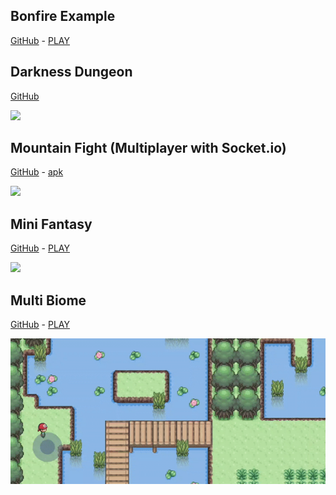 ## Bonfire Example
[GitHub](https://github.com/RafaelBarbosatec/bonfire/tree/master/example)    -   [PLAY](https://bonfire-engine.github.io/examples/bonfire/)

## Darkness Dungeon
[GitHub](https://github.com/RafaelBarbosatec/darkness_dungeon) 

![](_media/example_darkness.gif)

## Mountain Fight (Multiplayer with Socket.io)
[GitHub](https://github.com/RafaelBarbosatec/mountain_fight)   -   [apk](https://bonfire-engine.github.io/apk/mountain.apk)

![](_media/example_fight.gif)

## Mini Fantasy
[GitHub](https://github.com/RafaelBarbosatec/mini_fantasy)   -   [PLAY](https://bonfire-engine.github.io/examples/mini_fantasy/)

![](_media/example_mini_fantasy.gif)

## Multi Biome
[GitHub](https://github.com/RafaelBarbosatec/multi-biome)   -   [PLAY](https://bonfire-engine.github.io/examples/multi_biome/)

![](_media/example_multi_biome.gif)

